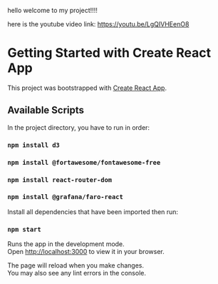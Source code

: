 hello welcome to my project!!!!

here is the youtube video link: https://youtu.be/LgQIVHEenO8







# Getting Started with Create React App

This project was bootstrapped with [Create React App](https://github.com/facebook/create-react-app).

## Available Scripts

In the project directory, you have to run in order:

### `npm install d3`

### `npm install @fortawesome/fontawesome-free`

### `npm install react-router-dom`

### `npm install @grafana/faro-react`

Install all dependencies that have been imported then run:

### `npm start`

Runs the app in the development mode.\
Open [http://localhost:3000](http://localhost:3000) to view it in your browser.

The page will reload when you make changes.\
You may also see any lint errors in the console.
